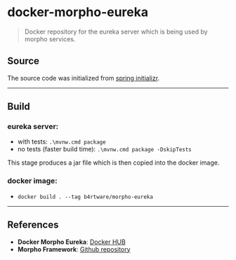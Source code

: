 # docker-morpho-eureka

> Docker repository for the eureka server which is being used by morpho services.

## Source

The source code was initialized from [spring initializr](https://start.spring.io/).

---

## Build
### eureka server:
- with tests: `.\mvnw.cmd package`
- no tests (faster build time): `.\mvnw.cmd package -DskipTests`

This stage produces a jar file which is then copied into the docker image.

### docker image:
- `docker build . --tag b4rtware/morpho-eureka`

---

## References
- **Docker Morpho Eureka**: [Docker HUB](https://hub.docker.com/repository/docker/b4rtware/morpho-eureka) 
- **Morpho Framework**: [Github repository](https://github.com/B4rtware/morpho)